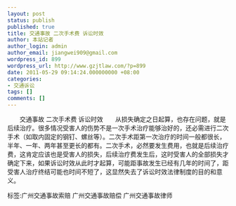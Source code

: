 ```yaml
---
layout: post
status: publish
published: true
title: 交通事故 二次手术费 诉讼时效
author: 本站记者
author_login: admin
author_email: jiangwei909@gmail.com
wordpress_id: 899
wordpress_url: http://www.gzjtlaw.com/?p=899
date: 2011-05-29 09:14:24.000000000 +08:00
categories:
- 交通诉讼
tags: []
comments: []
---
```

　　交通事故 二次手术费 诉讼时效　　从损失确定之日起算，也存在问题，就是后续治疗。很多情况受害人的伤势不是一次手术治疗能够治好的，还必需进行二次手术（如取内固定的钢钉、螺丝等）。二次手术距第一次治疗的时间一般都很长，半年、一年、两年甚至更长的都有。二次手术，必然要发生费用，也就是后续治疗费，这肯定应该也是受害人的损失，后续治疗费发生后，这时受害人的全部损失才确定下来，如果诉讼时效从此时才起算，可能距事故发生已经有几年的时间了，距受害人治疗终结可能也时间不短了，这显然失去了诉讼时效法律制度的目的和意义。标签:广州交通事故索赔 广州交通事故赔偿 广州交通事故律师
